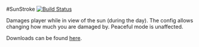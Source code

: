 #SunStroke [![Build Status](http://tehnut.info/jenkins/job/SunStroke/badge/icon)](http://tehnut.info/jenkins/job/SunStroke/)

Damages player while in view of the sun (during the day). The config allows changing how much you are damaged by. Peaceful mode is unaffected.

Downloads can be found [here](http://tehnut.info/jenkins/).